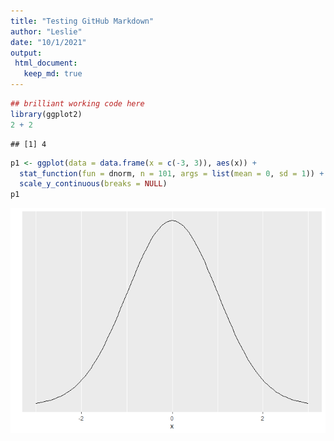 ```yaml
---
title: "Testing GitHub Markdown"
author: "Leslie"
date: "10/1/2021"
output: 
 html_document:
   keep_md: true
---
```



```r
## brilliant working code here
library(ggplot2)
2 + 2
```

```
## [1] 4
```

```r
p1 <- ggplot(data = data.frame(x = c(-3, 3)), aes(x)) +
  stat_function(fun = dnorm, n = 101, args = list(mean = 0, sd = 1)) + ylab("") +
  scale_y_continuous(breaks = NULL)
p1
```

![](TestingGitHubMarkdown_files/figure-html/r-1.png)<!-- -->

